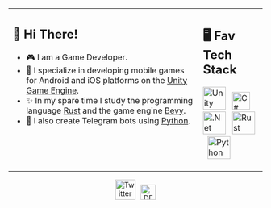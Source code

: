 <table><tr><td valign="top" width="75%">

## 👋 Hi There!

 - 🎮 I am a Game Developer.
 - 📱  I specialize in developing mobile games for Android and iOS platforms on the [Unity Game Engine](https://unity.com/).
 - ✨ In my spare time I study the programming language [Rust](https://www.rust-lang.org/) and the game engine [Bevy](https://bevyengine.org/).
 - 🤖 I also create Telegram bots using [Python](https://www.python.org/).
 
</td>
<td valign="top" width="25%">

## 🖥 Fav Tech Stack

<img src="https://cdn.worldvectorlogo.com/logos/unity-69.svg" title="Unity" alt="Unity Logo" width="45"/> &nbsp; <img src="https://cdn.worldvectorlogo.com/logos/c--4.svg" title="C#" alt="C# Logo" width="35"/> &nbsp; <img src="https://cdn.worldvectorlogo.com/logos/dot-net-core-7.svg" title=".Net" alt=".Net Logo" width="45"/> &nbsp; <img src="https://cdn.worldvectorlogo.com/logos/rust.svg" title="Rust" alt="Rust Logo" width="45"/> &nbsp; <img src="https://cdn.worldvectorlogo.com/logos/python-5.svg" title="Python" alt="Python Logo" width="45"/>

</td></tr></table> 

<div align=center>
<a href="https://twitter.com/FrancescoCiull4"><img src="https://cdn.worldvectorlogo.com/logos/twitter-6.svg" title="Twitter" alt="Twitter Account" width="40"/></a> 
<!--a href="https://discord.com/invite/"><img src="https://cdn.worldvectorlogo.com/logos/discord-6.svg" title="Discord" alt="Discord Community" width="40"/></a> -->
<!--a href="https://www.linkedin.com/in/francesco-ciulla-roma/"><img src="https://cdn.worldvectorlogo.com/logos/linkedin-icon-2.svg" title="Linkedin" alt="Linkedin Account" width="30"/></a> -->
&ensp;<a href="https://dev.to/dkoleev"><img src="https://dev-to-uploads.s3.amazonaws.com/uploads/logos/resized_logo_UQww2soKuUsjaOGNB38o.png" title="DEV" alt="DEVto Blog" width="30"/></a>
</div>

<!--
**dkoleev/dkoleev** is a ✨ _special_ ✨ repository because its `README.md` (this file) appears on your GitHub profile.

Here are some ideas to get you started:

- 🔭 I’m currently working on ...
- 🌱 I’m currently learning ...
- 👯 I’m looking to collaborate on ...
- 🤔 I’m looking for help with ...
- 💬 Ask me about ...
- 📫 How to reach me: ...
- 😄 Pronouns: ...
- ⚡ Fun fact: ...
-->
